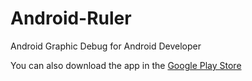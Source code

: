 # Android-Ruler
Android Graphic Debug for Android Developer

You can also download the app in the [Google Play Store](https://play.google.com/store/apps/details?id=com.mrwii.c)
